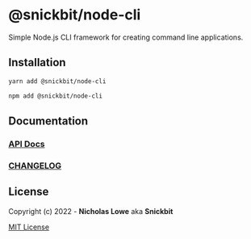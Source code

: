 # @snickbit/node-cli

Simple Node.js CLI framework for creating command line applications.

## Installation

```bash
yarn add @snickbit/node-cli
```

```bash
npm add @snickbit/node-cli
```

## Documentation

### [API Docs](https://github.com/snickbit/node-cli/blob/main/docs/README.md)

### [CHANGELOG](https://github.com/snickbit/node-cli/blob/main/CHANGELOG.md)

## License

Copyright (c) 2022 - **Nicholas Lowe** aka **Snickbit**

[MIT License](https://github.com/snickbit/out/blob/main/LICENSE)
